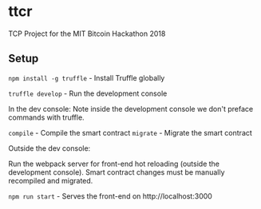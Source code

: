 # ttcr

TCP Project for the MIT Bitcoin Hackathon 2018

## Setup

`npm install -g truffle` - Install Truffle globally

`truffle develop` - Run the development console

In the dev console: Note inside the development console we don't preface commands with truffle.

`compile` - Compile the smart contract
`migrate` - Migrate the smart contract

Outside the dev console: 

Run the webpack server for front-end hot reloading (outside the development console). Smart contract changes must be manually recompiled and migrated.

`npm run start` - Serves the front-end on http://localhost:3000
